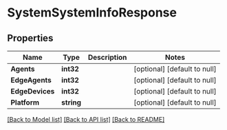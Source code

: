 # SystemSystemInfoResponse

## Properties
Name | Type | Description | Notes
------------ | ------------- | ------------- | -------------
**Agents** | **int32** |  | [optional] [default to null]
**EdgeAgents** | **int32** |  | [optional] [default to null]
**EdgeDevices** | **int32** |  | [optional] [default to null]
**Platform** | **string** |  | [optional] [default to null]

[[Back to Model list]](../README.md#documentation-for-models) [[Back to API list]](../README.md#documentation-for-api-endpoints) [[Back to README]](../README.md)


